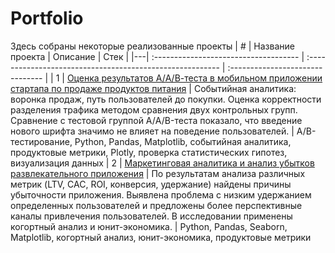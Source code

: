 # Portfolio
Здесь собраны некоторые реализованные проекты
| # | Название проекта                      | Описание                                                  |  Стек                            |
|---| :------------------------------------ | :-------------------------------------------------------- | :------------------------------- |
| 1 | [Оценка результатов A/А/В-теста в мобильном приложении стартапа по продаже продуктов питания](https://github.com/AlisaLisaAlisa/Portfolio/tree/main/Food_startup_fonts) | Cобытийная аналитика: воронка продаж, путь пользователей до покупки. Оценка корректности разделения трафика методом сравнения двух контрольных групп. Сравнение с тестовой группой А/A/B-теста показало, что введение нового шрифта значимо не влияет на поведение пользователей. | A/B-тестирование, Python, Pandas, Matplotlib, событийная аналитика, продуктовые метрики, Plotly, проверка статистических гипотез, визуализация данных
| 2 | [Маркетинговая аналитика и анализ убытков развлекательного приложения](https://github.com/AlisaLisaAlisa/Portfolio/tree/main/Marketing%20and%20loss%20analysis) | По результатам анализа различных метрик (LTV, CAC, ROI, конверсия, удержание) найдены причины убыточности приложения. Выявлена проблема с низким удержанием определенных пользователей и предложены более перспективные каналы привлечения пользователей. В исследовании применены когортный анализ и юнит-экономика. | Python, Pandas, Seaborn, Matplotlib, когортный анализ, юнит-экономика, продуктовые метрики

